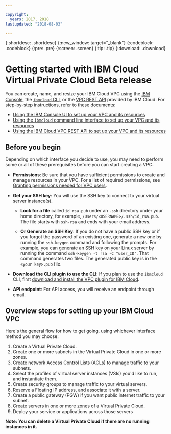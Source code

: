 ```yaml
---

copyright:
  years: 2017, 2018
lastupdated: "2018-08-03"

---
```


{:shortdesc: .shortdesc}
{:new_window: target="_blank"}
{:codeblock: .codeblock}
{:pre: .pre}
{:screen: .screen}
{:tip: .tip}
{:download: .download}

# Getting started with IBM Cloud Virtual Private Cloud Beta release

You can create, name, and resize your IBM Cloud VPC using the [IBM Console](console-tutorial.html), the [`ibmcloud` CLI](cli-network-reference.html), or the [VPC REST API](apis.html) provided by IBM Cloud. For step-by-step instructions, refer to these documents:

 * [Using the IBM Consule UI to set up your VPC and its resources](console-tutorial.html)
 * [Using the `ibmcloud` command line interface to set up your VPC and its resources](how-to-verify-access.html#cli-access)
 * [Using the IBM Cloud VPC REST API to set up your VPC and its resources](how-to-verify-access.html#api-access)

## Before you begin

Depending on which interface you decide to use, you may need to perform some or all of these prerequisites before you can start creating a VPC:

 * **Permissions**: Be sure that you have sufficient permissions to create and manage resources in your VPC. For a list of required permissions, see [Granting permissions needed for VPC users](vpc-user-permissions.html).

 * **Get your SSH key**: You will use the SSH key to connect to your virtual server instance(s). 
 
   * **Look for a file** called `id_rsa.pub` under an `.ssh` directory under your home directory, for example, `/Users/<USERNAME>/.ssh/id_rsa.pub`. The file starts with `ssh-rsa` and ends with your email address.

   * **Or Generate an SSH Key**: If you do not have a public SSH key or if you forgot the password of an existing one, generate a new one by running the `ssh-keygen` command and following the prompts. For example, you can generate an SSH key on your Linux server by running the command `ssh-keygen -t rsa -C "user_ID"`. That command generates two files. The generated public key is in the `<your key>.pub` file. 

* **Download the CLI plugin to use the CLI**: If you plan to use the `ibmcloud` CLI, first [download and install the VPC plugin for IBM Cloud](how-to-verify-access.html#cli-access).

* **API endpoint**: For API access, you will receive an endpoint through email.

## Overview steps for setting up your IBM Cloud VPC

Here's the general flow for how to get going, using whichever interface method you may choose:

1. Create a Virtual Private Cloud.
2. Create one or more subnets in the Virtual Private Cloud in one or more zones.
3. Create network Access Control Lists (ACLs) to manage traffic to your subnets.
4. Select the profiles of virtual server instances (VSIs) you'd like to run, and instantiate them.
5. Create security groups to manage traffic to your virtual servers.
6. Reserve a Floating IP address, and associate it with a server.
7. Create a public gateway (PGW) if you want public internet traffic to your subnet.
8. Create servers in one or more zones of a Virtual Private Cloud.
9. Deploy your service or applications across those servers


**Note: You can delete a Virtual Private Cloud if there are no running instances in it.**
